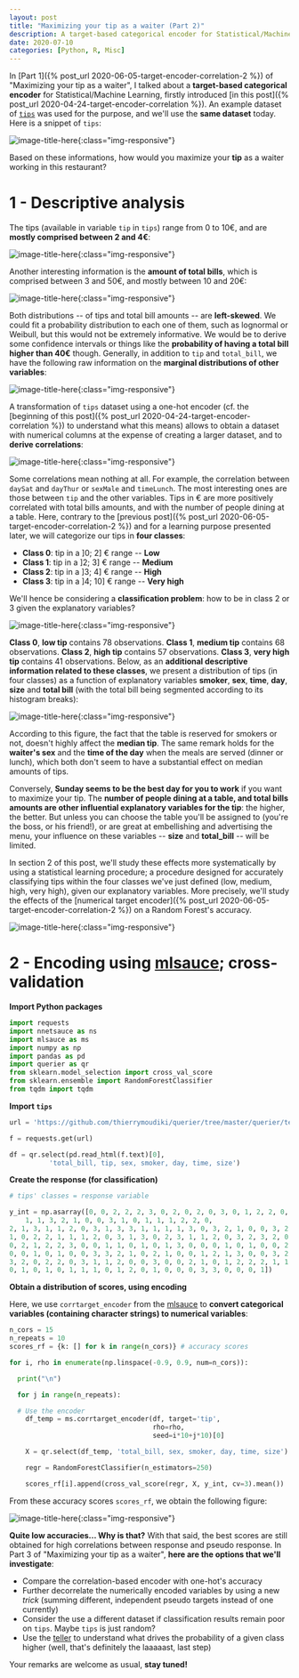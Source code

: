 ```yaml
---
layout: post
title: "Maximizing your tip as a waiter (Part 2)"
description: A target-based categorical encoder for Statistical/Machine Learning (based on correlations) Part 3.
date: 2020-07-10
categories: [Python, R, Misc]
---
```




In [Part 1]({% post_url 2020-06-05-target-encoder-correlation-2 %}) of "Maximizing your tip as a waiter", I talked about a __target-based categorical encoder__ for Statistical/Machine Learning, firstly introduced [in this post]({% post_url 2020-04-24-target-encoder-correlation %}). An example dataset of [`tips`](https://github.com/thierrymoudiki/querier/tree/master/querier/tests/data/tips.csv) was used for the purpose, and we'll use the __same dataset__ today. Here is a snippet of `tips`:

![image-title-here]({{base}}/images/2020-07-10/2020-07-10-image0.png){:class="img-responsive"}

Based on these informations, how would you maximize your __tip__ as a waiter working in this restaurant? 

# 1 - Descriptive analysis

The tips (available in variable `tip` in `tips`) range from 0 to 10€, and are __mostly comprised between 2 and 4€__: 

![image-title-here]({{base}}/images/2020-07-10/2020-07-10-image2.png){:class="img-responsive"}

Another interesting information is the __amount of total bills__, which is comprised between 3 and 50€, and mostly between 10 and 20€: 

![image-title-here]({{base}}/images/2020-07-10/2020-07-10-image3.png){:class="img-responsive"}

Both distributions -- of tips and total bill amounts -- are __left-skewed__. We could fit a probability distribution to each one of them, such as lognormal or Weibull, but this would not be extremely informative. We would be to derive some confidence intervals or things like the __probability of having a total bill higher than 40€__ though. Generally, in addition to `tip` and `total_bill`, we have the following raw information on the __marginal distributions of  other variables__:

![image-title-here]({{base}}/images/2020-07-10/2020-07-10-image3.5.png){:class="img-responsive"}


A transformation of `tips` dataset using a one-hot encoder (cf. the [beginning of this post]({% post_url 2020-04-24-target-encoder-correlation %}) to understand what this means) allows to obtain a dataset with numerical columns at the expense of creating a larger dataset, and to __derive correlations__: 

![image-title-here]({{base}}/images/2020-07-10/2020-07-10-image1.png){:class="img-responsive"}

Some correlations mean nothing at all. For example, the correlation between `daySat` and `dayThur` or `sexMale` and `timeLunch`. The most interesting ones are those between `tip` and the other variables. Tips in € are more positively correlated with total bills amounts, and with the number of people dining at a table. Here, contrary to the [previous post]({% post_url 2020-06-05-target-encoder-correlation-2 %}) and for a learning purpose presented later, we will categorize our tips in __four classes__: 

- __Class 0__: tip in a ]0; 2] € range -- __Low__
- __Class 1__: tip in a ]2; 3] € range -- __Medium__
- __Class 2__: tip in a ]3; 4] € range -- __High__
- __Class 3__: tip in a ]4; 10] € range -- __Very high__

We'll hence be considering a __classification problem__: how to be in class 2 or 3 given the explanatory variables?

![image-title-here]({{base}}/images/2020-07-10/2020-07-10-image4.png){:class="img-responsive"}

__Class 0__, __low tip__ contains 78 observations. __Class 1__, __medium tip__ contains 68 observations.  __Class 2__, __high tip__ contains 57 observations. __Class 3__, __very high tip__ contains 41 observations. Below, as an __additional descriptive information related to these classes__, we present a distribution of tips (in four classes) as a function of explanatory variables __smoker__, __sex__, __time__, __day__, __size__ and __total bill__ (with the total bill being segmented according to its histogram breaks): 

![image-title-here]({{base}}/images/2020-07-10/2020-07-10-image5.png){:class="img-responsive"}

According to this figure, the fact that the table is reserved for smokers or not, doesn't highly affect the __median tip__. The same remark holds for the __waiter's sex__ and the __time of the day__ when the meals are served (dinner or lunch), which both don't seem to have a substantial effect on  median amounts of tips. 

Conversely, __Sunday seems to be the best day for you to work__ if you want to maximize your tip. The __number of people dining at a table, and total bills amounts are other influential explanatory variables for the tip__: the higher, the better. But unless you can choose the table you'll be assigned to (you're the boss, or his friend!), or are great at embellishing and advertising the menu, your influence on these variables -- **size** and **total_bill** -- will be limited.

In section 2 of this post, we'll study these effects more systematically by using a statistical learning procedure; a procedure designed for accurately classifying tips within the four classes we've just defined (low, medium, high, very high), given our explanatory variables. More precisely, we'll study the effects of the [numerical target encoder]({% post_url 2020-06-05-target-encoder-correlation-2 %}) on a Random Forest's accuracy.

![image-title-here]({{base}}/images/2020-07-10/2020-07-10-image6.png){:class="img-responsive"}

# 2 - Encoding using [mlsauce](https://github.com/thierrymoudiki/mlsauce); cross-validation

**Import Python packages**

```python
import requests
import nnetsauce as ns
import mlsauce as ms
import numpy as np
import pandas as pd
import querier as qr
from sklearn.model_selection import cross_val_score
from sklearn.ensemble import RandomForestClassifier
from tqdm import tqdm
```

**Import `tips`**

```python
url = 'https://github.com/thierrymoudiki/querier/tree/master/querier/tests/data/tips.csv'

f = requests.get(url)

df = qr.select(pd.read_html(f.text)[0], 
          'total_bill, tip, sex, smoker, day, time, size')
```

**Create the response (for classification)**

```python
# tips' classes = response variable

y_int = np.asarray([0, 0, 2, 2, 2, 3, 0, 2, 0, 2, 0, 3, 0, 1, 2, 2, 0, 2, 2, 2, 3, 
	1, 1, 3, 2, 1, 0, 0, 3, 1, 0, 1, 1, 1, 2, 2, 0,
2, 1, 3, 1, 1, 2, 0, 3, 1, 3, 3, 1, 1, 1, 1, 3, 0, 3, 2, 1, 0, 0, 3, 2, 0, 0, 2, 1, 2, 1, 0, 1, 1, 0, 1, 2, 3,
1, 0, 2, 2, 1, 1, 1, 2, 0, 3, 1, 3, 0, 2, 3, 1, 1, 2, 0, 3, 2, 3, 2, 0, 1, 0, 1, 1, 1, 2, 3, 0, 3, 3, 2, 2, 1,
0, 2, 1, 2, 2, 3, 0, 0, 1, 1, 0, 1, 0, 1, 3, 0, 0, 0, 1, 0, 1, 0, 0, 2, 0, 0, 0, 0, 1, 2, 3, 3, 3, 1, 0, 0, 0,
0, 0, 1, 0, 1, 0, 0, 3, 3, 2, 1, 0, 2, 1, 0, 0, 1, 2, 1, 3, 0, 0, 3, 2, 3, 2, 2, 2, 0, 0, 2, 2, 2, 3, 2, 3, 1,
3, 2, 0, 2, 2, 0, 3, 1, 1, 2, 0, 0, 3, 0, 0, 2, 1, 0, 1, 2, 2, 2, 1, 1, 1, 0, 3, 3, 1, 3, 0, 1, 0, 0, 2, 1, 2,
0, 1, 0, 1, 0, 1, 1, 1, 0, 1, 2, 0, 1, 0, 0, 0, 3, 3, 0, 0, 0, 1])

```

**Obtain a distribution of scores, using encoding**

Here, we use `corrtarget_encoder` from the [mlsauce](https://github.com/thierrymoudiki/mlsauce) to __convert categorical variables (containing character strings) to numerical variables__: 

```python
n_cors = 15
n_repeats = 10
scores_rf = {k: [] for k in range(n_cors)} # accuracy scores

for i, rho in enumerate(np.linspace(-0.9, 0.9, num=n_cors)):

  print("\n")

  for j in range(n_repeats):

  # Use the encoder
    df_temp = ms.corrtarget_encoder(df, target='tip', 
                                    rho=rho, 
                                    seed=i*10+j*10)[0]

    X = qr.select(df_temp, 'total_bill, sex, smoker, day, time, size').values    

    regr = RandomForestClassifier(n_estimators=250) 

    scores_rf[i].append(cross_val_score(regr, X, y_int, cv=3).mean()) 
```

From these accuracy scores `scores_rf`, we obtain the following figure:

![image-title-here]({{base}}/images/2020-07-10/2020-07-10-image7.png){:class="img-responsive"}

__Quite low accuracies... Why is that?__ With that said, the best scores are still obtained for high correlations between response and pseudo response. In Part 3 of "Maximizing your tip as a waiter", __here are the options that we'll investigate__: 

- Compare the correlation-based encoder with one-hot's accuracy
- Further decorrelate the numerically encoded variables by using a new *trick* (summing different, independent pseudo targets instead of one currently)
- Consider the use a different dataset if classification results remain poor on `tips`. Maybe `tips` is just random?
- Use the [teller](https://github.com/thierrymoudiki/teller) to understand what drives the probability of a given class higher (well, that's definitely the laaaaast, last step)


Your remarks are welcome as usual, **stay tuned!**